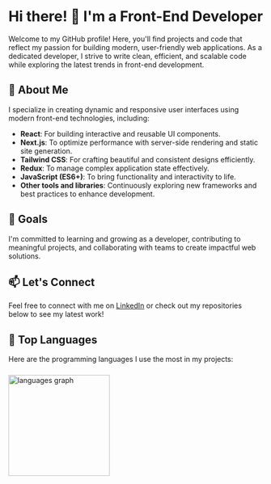 # Hi there! 👋 I'm a Front-End Developer

Welcome to my GitHub profile! Here, you'll find projects and code that reflect my passion for building modern, user-friendly web applications. As a dedicated developer, I strive to write clean, efficient, and scalable code while exploring the latest trends in front-end development.

## 🌟 About Me
I specialize in creating dynamic and responsive user interfaces using modern front-end technologies, including:

- **React**: For building interactive and reusable UI components.
- **Next.js**: To optimize performance with server-side rendering and static site generation.
- **Tailwind CSS**: For crafting beautiful and consistent designs efficiently.
- **Redux**: To manage complex application state effectively.
- **JavaScript (ES6+)**: To bring functionality and interactivity to life.
- **Other tools and libraries**: Continuously exploring new frameworks and best practices to enhance development.

## 🚀 Goals
I'm committed to learning and growing as a developer, contributing to meaningful projects, and collaborating with teams to create impactful web solutions.

## 📫 Let's Connect
Feel free to connect with me on [LinkedIn](https://www.linkedin.com/in/truongthai24/) or check out my repositories below to see my latest work!

## 🤺 Top Languages
Here are the programming languages I use the most in my projects:
###
<div align="left">
  <img src="https://github-readme-stats.vercel.app/api/top-langs?username=truongthai2409&locale=en&hide_title=false&layout=compact&card_width=320&langs_count=7&theme=default&hide_border=false&order=2" height="200" alt="languages graph"  />
</div>


